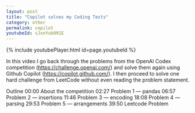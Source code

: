 ```yaml
---
layout: post
title: "Copilot solves my Coding Tests"
category: other
permalink: copilot
youtubeId: sJxnYubO91E
---
```


{% include youtubePlayer.html id=page.youtubeId %}

In this video I go back through the problems from the OpenAI Codex competition (https://challenge.openai.com/) and solve them again using Github Copilot (https://copilot.github.com/).  I then proceed to solve one hard challenge from LeetCode without even reading the problem statement.

Outline
00:00 About the competition
02:27 Problem 1 — pandas
06:57 Problem 2 — insertions
11:46 Problem 3 — encoding
18:08 Problem 4 — parsing
29:53 Problem 5 — arrangements
39:50 Leetcode Problem